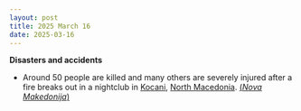 ```yaml
---
layout: post
title: 2025 March 16
date: 2025-03-16
---
```



**Disasters and accidents**

* Around 50 people are killed and many others are severely injured after a fire breaks out in a nightclub in [Kocani](https://en.wikipedia.org/wiki/Kocani "Kocani"), [North Macedonia](https://en.wikipedia.org/wiki/North_Macedonia "North Macedonia"). [(*Nova Makedonija*)](https://novamakedonija.com.mk/featured/pozhar-vo-diskoteka-vo-kochani-zaginati-najmalku-50-lica/)
